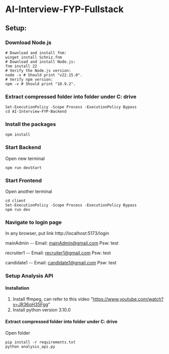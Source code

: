 # AI-Interview-FYP-Fullstack

## Setup:
### Download Node.js
```
# Download and install fnm:
winget install Schniz.fnm
# Download and install Node.js:
fnm install 22
# Verify the Node.js version:
node -v # Should print "v22.15.0".
# Verify npm version:
npm -v # Should print "10.9.2".
```

### Extract compressed folder into folder under C: drive
```
Set-ExecutionPolicy -Scope Process -ExecutionPolicy Bypass
cd AI-Interview-FYP-Backend
```
### Install the packages
```
npm install
```

### Start Backend
Open new terminal
``` 
npm run devStart 
```

### Start Frontend
Open another terminal

```
cd client
Set-ExecutionPolicy -Scope Process -ExecutionPolicy Bypass
npm run dev
```
### Navigate to login page
In any browser, put link http://localhost:5173/login


mainAdmin -- Email: mainAdmin@gmail.com         Psw: test

recruiter1 -- Email: recruiter1@gmail.com       Psw: test

candidate1 -- Email: candidate1@gmail.com       Psw: test

### Setup Analysis API
#### Installation
1. Install ffmpeg, can refer to this video "https://www.youtube.com/watch?v=JR36oH35Fgg"
2. Install python version 3.10.0

#### Extract compressed folder into folder under C: drive
Open folder
```
pip install -r requirements.txt
python analysis_api.py
```